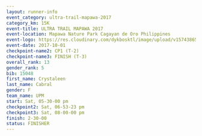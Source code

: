 ```yaml
---
layout: runner-info 
event_category: ultra-trail-mapawa-2017 
category_km: 15K 
event-title: ULTRA TRAIL MAPAWA 2017 
event-location: Mapawa Nature Park Cagayan de Oro Philippines 
event-logo: https://res.cloudinary.com/dykbosktl/image/upload/v1574386563/Logo/image-asset_plfjxn.jpg 
event-date: 2017-10-01 
checkpoint-name2: CP1 (T-2) 
checkpoint-name3: FINISH (T-3) 
overall_rank: 13
gender_rank: 5
bib: 15048
first_name: Crystaleen
last_name: Cabral
gender: F
team_name: UPM
start: Sat, 05-30-00 pm
checkpoint2: Sat, 06-53-23 pm
checkpoint3: Sat, 08-00-00 pm
finish: 2-30-00
status: FINISHER
---
```

